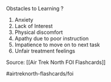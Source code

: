 Obstacles to Learning
?
1. Anxiety
2. Lack of Interest
3. Physical discomfort
4. Apathy due to poor instruction
5. Impatience to move on to next task
6. Unfair treatment feelings
<!--SR:!2022-10-03,1,170-->

Source: [[Air Trek North FOI Flashcards]]

#airtreknorth-flashcards/foi 